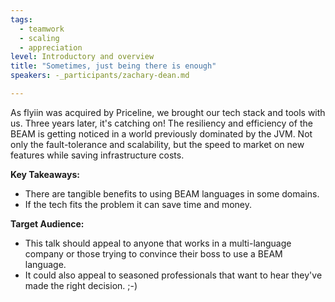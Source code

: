 ```yaml
---
tags:
  - teamwork
  - scaling
  - appreciation
level: Introductory and overview
title: "Sometimes, just being there is enough"
speakers: -_participants/zachary-dean.md

---
```

As flyiin was acquired by Priceline, we brought our tech stack and tools with us.
Three years later, it's catching on!
The resiliency and efficiency of the BEAM is getting noticed in a world previously dominated by the JVM.
Not only the fault-tolerance and scalability, but the speed to market on new features while saving infrastructure costs.

**Key Takeaways:**
- There are tangible benefits to using BEAM languages in some domains.
- If the tech fits the problem it can save time and money.

**Target Audience:**
- This talk should appeal to anyone that works in a multi-language company or those trying to convince their boss to use a BEAM language.
- It could also appeal to seasoned professionals that want to hear they've made the right decision. ;-) 

